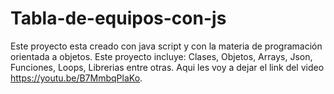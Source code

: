 # Tabla-de-equipos-con-js
Este proyecto esta creado con java script y con la materia de programación orientada a objetos.   Este proyecto incluye: Clases, Objetos, Arrays, Json, Funciones, Loops, Librerias entre otras. Aqui les voy a dejar el link del video https://youtu.be/B7MmbqPlaKo.

